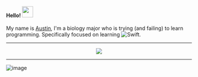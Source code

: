 <h4> Hello! <img src="https://raw.githubusercontent.com/verma-anushka/verma-anushka/master/gifs/wave.gif" width="30px"></h4>

My name is [Austin](https://github.com/aml4/), I'm a biology major who is trying (and failing) to learn programming. Specifically focused on learning ![Swift](https://img.shields.io/badge/-Swift-000000?style=flat&logo=Swift). 

***

 <p align="center"><img src="https://thumbs.gfycat.com/RemoteOrdinaryElephant-max-1mb.gif" /></p>
 
***

![image](https://user-images.githubusercontent.com/42383701/116643287-b2eee800-a93e-11eb-8b66-518195884fb5.gif)

